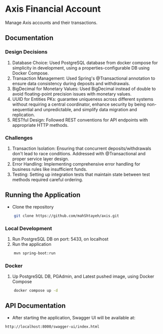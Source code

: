 # Axis Financial Account
Manage Axis accounts and their transactions.

## Documentation
### Design Decisions
1. Database Choice: Used PostgreSQL database from docker compose for simplicity in development, 
using a properties-configurable DB using Docker Compose.
2. Transaction Management: Used Spring's @Transactional annotation to ensure data consistency during deposits and withdrawals.
3. BigDecimal for Monetary Values: Used BigDecimal instead of double to avoid floating-point precision issues with monetary values.
4. UUID for Entities PKs: guarantee uniqueness across different systems without requiring a central coordinator, 
enhance security by being non-sequential and unpredictable, and simplify data migration and replication.
5. RESTful Design: Followed REST conventions for API endpoints with appropriate HTTP methods.

### Challenges
1. Transaction Isolation: Ensuring that concurrent deposits/withdrawals don't lead to race conditions. Addressed with @Transactional and proper service layer design.
2. Error Handling: Implementing comprehensive error handling for business rules like insufficient funds.
3. Testing: Setting up integration tests that maintain state between test methods required careful ordering.

## Running the Application
- Clone the repository
```bash
    git clone https://github.com/mahShtayeh/axis.git
```
### Local Development
1. Run PostgreSQL DB on port: 5433, on localhost
2. Run the application
```bash
    mvn spring-boot:run
```

### Docker
1. Up PostgreSQL DB, PGAdmin, and Latest pushed image, using Docker Compose
```bash
    docker compose up -d
```

## API Documentation
- After starting the application, Swagger UI will be available at:
```http request
http://localhost:8000/swagger-ui/index.html
```